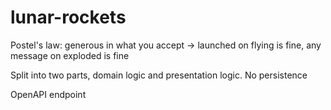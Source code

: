 # lunar-rockets

Postel's law: generous in what you accept -> launched on flying is fine, any message on exploded is fine

Split into two parts, domain logic and presentation logic. No persistence

OpenAPI endpoint

